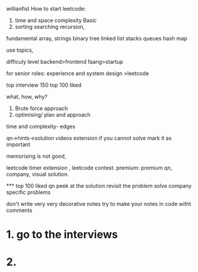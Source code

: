willianfist
How to start leetcode:
1. time and space complexity
Basic 
1. sorting searching  recursion, 

fundamental 
array, strings binary tree linked list stacks queues hash map

use topics, 

difficuly level
backend>frontend
faang>startup

for senior roles: 
experience and system design >leetcode

top interview 150
top 100 liked

what, how, why?

1. Brute force approach
2. optimising/ plan and approach

time and complexity- edges

qn->hints->solution videos 
extension if you cannot solve mark it as important

memorising is not good, 

leetcode timer extension , leetcode contest. 
premium: premium qn, company, visual solution. 


*** top 100 liked qn
peek at the solution
revisit the problem 
solve company specific problems 

don't write very very decorative notes try to make your notes in code witht comments 

# 1. go to the interviews 
# 2. 